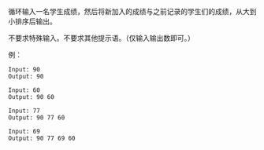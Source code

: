 循环输入一名学生成绩，然后将新加入的成绩与之前记录的学生们的成绩，从大到小排序后输出。

不要求特殊输入。不要求其他提示语。（仅输入输出数即可。）

例：

```
Input: 90
Output: 90

Input: 60
Output: 90 60

Input: 77
Output: 90 77 60

Input: 69
Output: 90 77 69 60

```
